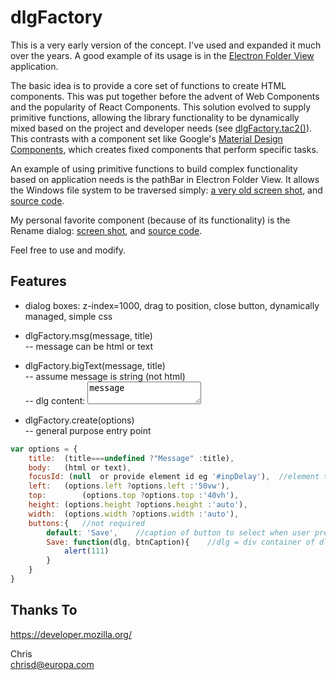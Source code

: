 # dlgFactory

This is a very early version of the concept.  I've used and expanded it much over the years.  A good example of its usage is in the <a href="https://github.com/ChrisDeFreitas/Electron-FolderView">Electron Folder View</a> application.

The basic idea is to provide a core set of functions to create HTML components.  This was put together before the advent of Web Components and the popularity of React Components.  This solution evolved to supply primitive functions, allowing the library functionality to be dynamically mixed based on the project and developer needs (see <a href="https://github.com/ChrisDeFreitas/Electron-FolderView/blob/master/lib/dlgFactory.js">dlgFactory.tac2()</a>).  This contrasts with a component set like Google's <a href="https://material.io/develop/">Material Design Components</a>, which creates fixed components that perform specific tasks.

An example of using primitive functions to build complex functionality based on application needs is the pathBar in Electron Folder View.  It allows the Windows file system to be traversed simply: <a href="https://github.com/ChrisDeFreitas/Electron-FolderView/blob/master/scrnshots/scrn06%20-%20pathBar.jpg">a very old screen shot</a>, and <a href="https://github.com/ChrisDeFreitas/Electron-FolderView/blob/master/lib/pathBar.js">source code</a>.

My personal favorite component (because of its functionality) is the Rename dialog: <a href="https://github.com/ChrisDeFreitas/Electron-FolderView/blob/master/scrnshots/scrn09%20-%20Rename%20dialog.jpg">screen shot</a>, and <a href="https://github.com/ChrisDeFreitas/Electron-FolderView/blob/master/lib/dlgRename.js">source code</a>.

Feel free to use and modify.

## Features
- dialog boxes: z-index=1000, drag to position, close button, dynamically managed, simple css  

- dlgFactory.msg(message, title)  
	-- message can be html or text

- dlgFactory.bigText(message, title)  
	-- assume message is string (not html)  
	-- dlg content: <textarea>message</textarea>

- dlgFactory.create(options)  
		-- general purpose entry point
```Javascript		
var options = {
	title:	(title===undefined ?"Message" :title),
	body: 	(html or text),
	focusId: (null  or provide element id eg '#inpDelay'),	//element to focus on show
	left: 	(options.left ?options.left :'50vw'),
	top:		(options.top ?options.top :'40vh'),
	height:	(options.height ?options.height :'auto'),
	width:	(options.width ?options.width :'auto'),
	buttons:{	//not required
		default: 'Save',	//caption of button to select when user presses Enter key
		Save: function(dlg, btnCaption){	//dlg = div container of dlg
			alert(111)
		}
	}
}
```			

## Thanks To
https://developer.mozilla.org/


Chris  
chrisd@europa.com
